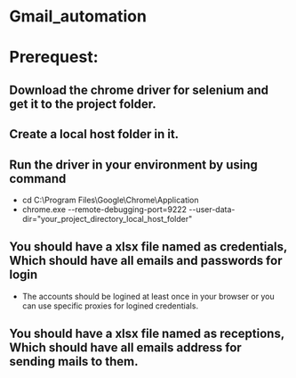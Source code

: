 # Gmail_automation

# Prerequest:

## Download the chrome driver for selenium and get it to the project folder.
## Create a local host folder in it.
## Run the driver in your environment by using command 
* cd C:\Program Files\Google\Chrome\Application 
* chrome.exe --remote-debugging-port=9222 --user-data-dir="your_project_directory_local_host_folder"

## You should have a xlsx file named as credentials, Which should have all emails and passwords for login

* The accounts should be logined at least once in your browser or you can use specific proxies for logined credentials.

## You should have a xlsx file named as receptions, Which should have all emails address for sending mails to them. 

 
